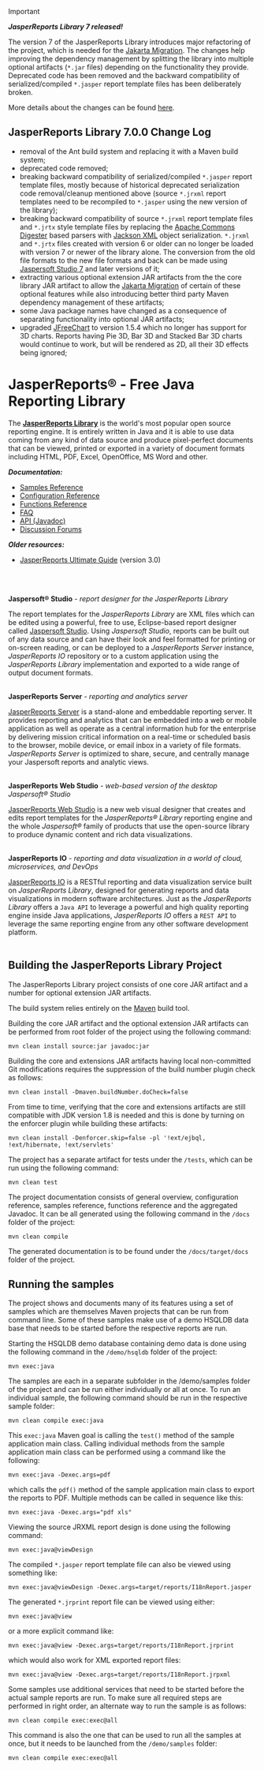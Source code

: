 > [!IMPORTANT]
> _**JasperReports Library 7 released!**_
> 
> The version 7 of the JasperReports Library introduces
> major refactoring of the project, which is needed for the [Jakarta Migration](https://blogs.oracle.com/javamagazine/post/transition-from-java-ee-to-jakarta-ee).
> The changes help improving the dependency management by splitting the library into multiple optional artifacts (`*.jar` files) depending on
> the functionality they provide. Deprecated code has been removed and the backward compatibility of serialized/compiled `*.jasper` report template
> files has been deliberately broken.
> 
> More details about the changes can be found [here](https://github.com/Jaspersoft/jasperreports/tree/7.0.0?tab=readme-ov-file#jasperreports-library-700-change-log).

## JasperReports Library 7.0.0 Change Log
- removal of the Ant build system and replacing it with a Maven build system;
- deprecated code removed;
- breaking backward compatibility of serialized/compiled `*.jasper` report template files, mostly because of historical 
deprecated serialization code removal/cleanup mentioned above (source `*.jrxml` report templates need to be recompiled to `*.jasper` using the new version of the library);
- breaking backward compatibility of source `*.jrxml` report template files and `*.jrtx` style template files by replacing the [Apache Commons Digester](https://commons.apache.org/proper/commons-digester/) based parsers with [Jackson XML](https://github.com/FasterXML/jackson-dataformat-xml) object serialization. `*.jrxml` and `*.jrtx` files created with version 6 or older can no longer be loaded with version 7 or newer of the library alone. The conversion from the old file formats to the new file formats and back can be made using [Jaspersoft Studio 7](https://www.jaspersoft.com/products/jaspersoft-community) and later versions of it;
- extracting various optional extension JAR artifacts from the the core library JAR artifact to allow the [Jakarta Migration](https://blogs.oracle.com/javamagazine/post/transition-from-java-ee-to-jakarta-ee) of certain of these optional features while also
introducing better third party Maven dependency management of these artifacts;
- some Java package names have changed as a consequence of separating functionality into optional JAR artifacts;
- upgraded [JFreeChart](https://jfree.org/jfreechart/) to version 1.5.4 which no longer has support for 3D charts. Reports having Pie 3D, Bar 3D and Stacked Bar 3D charts would continue to work, but will be rendered as 2D, all their 3D effects being ignored; 

# JasperReports® - Free Java Reporting Library

The [**JasperReports Library**](https://community.jaspersoft.com/downloads/community-edition/) is the world's most popular open source reporting engine. 
It is entirely written in Java and it is able to use data coming from any kind of data source and 
produce pixel-perfect documents that can be viewed, printed or exported in a variety of document 
formats including HTML, PDF, Excel, OpenOffice, MS Word and other.

_**Documentation:**_

- [Samples Reference](https://jasperreports.sourceforge.net/sample.reference/README.html)
- [Configuration Reference](https://jasperreports.sourceforge.net/config.reference.html)
- [Functions Reference](https://jasperreports.sourceforge.net/function.reference.html)
- [FAQ](http://community.jaspersoft.com/wiki/jasperreports-library-faqs)
- [API (Javadoc)](https://jasperreports.sourceforge.net/api/index.html)
- [Discussion Forums](https://community.jaspersoft.com/forums/)

_**Older resources:**_

- [JasperReports Ultimate Guide](https://jasperreports.sourceforge.net/JasperReports-Ultimate-Guide-3.pdf) (version 3.0)
<br/>
<br/>

**Jaspersoft® Studio** - *report designer for the JasperReports Library*

The report templates for the *JasperReports Library* are XML files which can be edited using a powerful,
free to use, Eclipse-based report designer called [Jaspersoft Studio](https://community.jaspersoft.com/downloads/community-edition/).
Using *Jaspersoft Studio*, reports can be built out of any data source and can have their look and feel 
formatted for printing or on-screen reading, or can be deployed to a *JasperReports Server* instance, 
*JasperReports IO* repository or to a custom application using the *JasperReports Library* implementation
and exported to a wide range of output document formats.
<br/>
<br/>

**JasperReports Server** - *reporting and analytics server*

[JasperReports Server](https://www.jaspersoft.com/products/jaspersoft-commercial) is a stand-alone and embeddable 
reporting server. It provides reporting and analytics that can be embedded into a web or mobile application as well as 
operate as a central information hub for the enterprise by delivering mission critical information on a real-time or 
scheduled basis to the browser, mobile device, or email inbox in a variety of file formats. *JasperReports Server* is 
optimized to share, secure, and centrally manage your Jaspersoft reports and analytic views.
<br/>
<br/>

**JasperReports Web Studio** - *web-based version of the desktop Jaspersoft® Studio*

[JasperReports Web Studio](https://www.jaspersoft.com/products/jaspersoft-commercial) is a new web visual designer that 
creates and edits report templates for the *JasperReports® Library* reporting engine and the whole *Jaspersoft®* family of 
products that use the open-source library to produce dynamic content and rich data visualizations.
<br/>
<br/>

**JasperReports IO** - *reporting and data visualization in a world of cloud, microservices, and DevOps*

[JasperReports IO](https://www.jaspersoft.com/products/jaspersoft-commercial) is a RESTful reporting and data 
visualization service built on *JasperReports Library*, designed for generating reports and data visualizations in 
modern software architectures. Just as the *JasperReports Library* offers a `Java API` to leverage a powerful and high 
quality reporting engine inside Java applications, *JasperReports IO* offers a `REST API` to leverage the same reporting 
engine from any other software development platform.
<br/>
<br/>

## Building the JasperReports Library Project

The JasperReports Library project consists of one core JAR artifact and a number for optional extension JAR artifacts.

The build system relies entirely on the [Maven](https://maven.apache.org/) build tool.

Building the core JAR artifact and the optional extension JAR artifacts can be performed from root folder of the project
using the following command:

    mvn clean install source:jar javadoc:jar

Building the core and extensions JAR artifacts having local non-committed Git modifications requires the suppression of the build number plugin check as follows:

    mvn clean install -Dmaven.buildNumber.doCheck=false

From time to time, verifying that the core and extensions artifacts are still compatible with JDK version 1.8 is needed and this is done by turning on the enforcer plugin
while building these artifacts:

    mvn clean install -Denforcer.skip=false -pl '!ext/ejbql, !ext/hibernate, !ext/servlets'

The project has a separate artifact for tests under the `/tests`, which can be run using the following command:

    mvn clean test

The project documentation consists of general overview, configuration reference, samples reference, functions reference and the aggregated Javadoc.
It can be all generated using the following command in the `/docs` folder of the project:

    mvn clean compile

The generated documentation is to be found under the `/docs/target/docs` folder of the project.

## Running the samples

The project shows and documents many of its features using a set of samples which are themselves Maven projects that can be
run from command line. Some of these samples make use of a demo HSQLDB data base that needs to be started before the respective
reports are run.

Starting the HSQLDB demo database containing demo data is done using the following command in the `/demo/hsqldb` folder of the project:

    mvn exec:java

The samples are each in a separate subfolder in the /demo/samples folder of the project and can be run either individually or all
at once. To run an individual sample, the following command should be run in the respective sample folder:

    mvn clean compile exec:java
    
This `exec:java` Maven goal is calling the `test()` method of the sample application main class. Calling individual methods from the sample application main class can be performed
using a command like the following:

    mvn exec:java -Dexec.args=pdf

which calls the `pdf()` method of the sample application main class to export the reports to PDF. Multiple methods can be called in sequence like this:

    mvn exec:java -Dexec.args="pdf xls"
    
Viewing the source JRXML report design is done using the following command:

    mvn exec:java@viewDesign
    
The compiled `*.jasper` report template file can also be viewed using something like:

    mvn exec:java@viewDesign -Dexec.args=target/reports/I18nReport.jasper 
 
The generated `*.jrprint` report file can be viewed using either:

    mvn exec:java@view
    
or a more explicit command like:

    mvn exec:java@view -Dexec.args=target/reports/I18nReport.jrprint

which would also work for XML exported report files:

    mvn exec:java@view -Dexec.args=target/reports/I18nReport.jrpxml

Some samples use additional services that need to be started before the actual sample reports are run.
To make sure all required steps are performed in right order, an alternate way to run the sample is as follows:

    mvn clean compile exec:exec@all

This command is also the one that can be used to run all the samples at once, but it needs to be launched from the `/demo/samples` folder:

    mvn clean compile exec:exec@all

